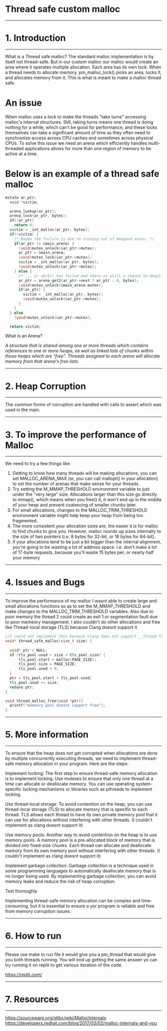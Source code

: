 # Thread safe custom malloc

------------------------------------------------------------------------------------------------------------------------
# 1.  Introduction
------------------------------------------------------------------------------------------------------------------------
What is a Thread safe malloc?
The standard malloc implementation is by itself not thread-safe. But in our custom malloc our malloc would create an area where it operates multiple allocation.
Each area has its own lock. When a thread needs to allocate memory, pm_malloc_lock() picks an area, locks it, and allocates memory from it. This is what is meant to make a malloc thread safe.

# An issue
When malloc uses a lock to make the threads "take turns" accessing malloc's internal structures. Still, taking turns means one thread is doing nothing for a while, which can't be good for performance, and these locks themselves can take a significant amount of time as they often need to synchronize access across CPU caches and sometimes across physical CPUs.
To solve this issue we need an arena which efficiently handles multi-threaded applications allows for more than one region of memory to be active at a time.


# Below is an example of a thread safe malloc

```c
mstate ar_ptr;
  void *victim;

  arena_lookup(ar_ptr);
  arena_lock(ar_ptr, bytes);
  if(!ar_ptr)
    return 0;
  victim = _int_malloc(ar_ptr, bytes);
  if(!victim) {
    /* Maybe the failure is due to running out of mmapped areas. */
    if(ar_ptr != &main_arena) {
      (void)mutex_unlock(&ar_ptr->mutex);
      ar_ptr = &main_arena;
      (void)mutex_lock(&ar_ptr->mutex);
      victim = _int_malloc(ar_ptr, bytes);
      (void)mutex_unlock(&ar_ptr->mutex);
    } else {
      /* ... or sbrk() has failed and there is still a chance to mmap() */
      ar_ptr = arena_get2(ar_ptr->next ? ar_ptr : 0, bytes);
      (void)mutex_unlock(&main_arena.mutex);
      if(ar_ptr) {
        victim = _int_malloc(ar_ptr, bytes);
        (void)mutex_unlock(&ar_ptr->mutex);
      }
    }
  } else
    (void)mutex_unlock(&ar_ptr->mutex);

  return victim;
```

What is an Arena?

*A structure that is shared among one or more threads which contains references to one or more heaps, as well as linked lists of chunks within those heaps which are "free". Threads assigned to each arena will allocate memory from that arena's free lists.*

------------------------------------------------------------------------------------------------------------------------------------------------------------------
# 2.  Heap Corruption
-------------------------------------------------------------------------------------------------------------------------------------------------------------------
The common forms of corruption are handled with calls to assert which was used in the main.

-------------------------------------------------------------------------------------------------------------------------------------------------------------------
# 3. To improve the performance of Malloc
-------------------------------------------------------------------------------------------------------------------------------------------------------------------
We need to try a few things like:
1. Getting to know how many threads will be making allocations, you can set MALLOC_ARENA_MAX (or, you can call mallopt() in your allocation) to set the number of arenas that make sense for your threads.
2. Try setting the M_MMAP_THRESHOLD environment variable to just under the "very large" size. Allocations larger than this size go directly to mmap(), which means when you free() it, it won't end up in the middle of your heap and prevent coalescing of smaller chunks later.
3. For small allocations, changes to the MALLOC_TRIM_THRESHOLD environment variable might help keep your heap from being too fragmented.
4. The more consistent your allocation sizes are, the easier it is for malloc to find chunks to give you. However, malloc rounds up sizes internally to the size of two pointers (i.e. 8 bytes for 32-bit, or 16 bytes for 64-bit).
5. if your allocations tend to be just a bit bigger than the internal alignment, you're going to be wasting a lot of address space. I.e. don't make a lot of 17-byte requests, because you'll waste 15 bytes per, or nearly half your memory

--------------------------------------------------------------------------------------------------------------------------------------------------------------------
# 4.  Issues and Bugs
--------------------------------------------------------------------------------------------------------------------------------------------------------------------
To improve the performance of my malloc I wasnt able to create large and small allocations functions so as to set the M_MMAP_THRESHOLD and make changes to the MALLOC_TRIM_THRESHOLD variables. Also due to poor memory the thread 2 could create an exit 1 or segmentation fault due to poor memeory management.
I also couldn't do other allocations and free like Thread-local storage (TLS) because Clang doesnt support it

```c
//I could not implement this because clang does not support __thread Thread-local storage (TLS)
void* thread_safe_malloc(size_t size) {
  
  void* ptr = NULL;
  if (tls_pool.used + size > tls_pool.size) {
      tls_pool.start = malloc(PAGE_SIZE);
      tls_pool.size = PAGE_SIZE;
      tls_pool.used = 0;
  }
  ptr = tls_pool.start + tls_pool.used;
  tls_pool.used += size;
  return ptr;
}

void thread_malloc_free(void *ptr){
  printf("memeory pool doesnt support free");
}
```
--------------------------------------------------------------------------------------------------------------------------------------------------------------------
# 5. More information
--------------------------------------------------------------------------------------------------------------------------------------------------------------------
To ensure that the heap does not get corrupted when allocations are done by multiple concurrently executing threads, we need to implement thread-safe memory allocation in your program. Here are the steps: 

Implement locking: The first step to ensure thread-safe memory allocation is to implement locking. Use mutexes to ensure that only one thread at a time can allocate or deallocate memory. You can use operating system-specific locking mechanisms or libraries such as pthreads to implement locking. 

Use thread-local storage: To avoid contention on the heap, you can use thread-local storage (TLS) to allocate memory that is specific to each thread. TLS allows each thread to have its own private memory pool that it can use for allocations without interfering with other threads. (I couldn't implement as clang doesnt support it)

Use memory pools: Another way to avoid contention on the heap is to use memory pools. A memory pool is a pre-allocated block of memory that is divided into fixed-size chunks. Each thread can allocate and deallocate memory from its own memory pool without interfering with other threads. (I couldn't implement as clang doesnt support it)

Implement garbage collection: Garbage collection is a technique used in some programming languages to automatically deallocate memory that is no longer being used. By implementing garbage collection, you can avoid memory leaks and reduce the risk of heap corruption. 

Test thoroughly

Implementing thread-safe memory allocation can be complex and time-consuming, but it is essential to ensure a yor program is reliable and free from memory corruption issues. 

--------------------------------------------------------------------------------------------------------------------------------------------------------------------
# 6. How to run
-------------------------------------------------------------------------------------------------------------------------------------------------------------------
Please use make to run file it would give you a pm_thread that would give you both threads running. You will end up getting the same answer yo can try running it on replit to get various iteration of the code.

https://replit.com/

-------------------------------------------------------------------------------------------------------------------------------------------------------------------
# 7. Resources
-------------------------------------------------------------------------------------------------------------------------------------------------------------------
https://sourceware.org/glibc/wiki/MallocInternals
https://developers.redhat.com/blog/2017/03/02/malloc-internals-and-you
